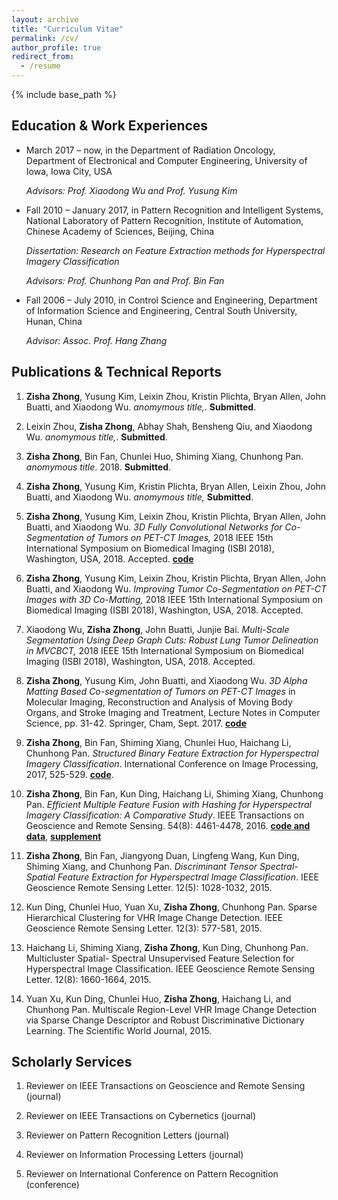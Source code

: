 ```yaml
---
layout: archive
title: "Curriculum Vitae"
permalink: /cv/
author_profile: true
redirect_from:
  - /resume
---
```


{% include base_path %}

Education & Work Experiences
---------

-   March 2017 – now, in the Department of Radiation Oncology, Department of Electronical and Computer Engineering, University of Iowa, Iowa City, USA

    *Advisors: Prof. Xiaodong Wu and Prof. Yusung Kim*

-   Fall 2010 – January 2017, in Pattern Recognition and Intelligent Systems, National Laboratory of Pattern Recognition, Institute of Automation, Chinese Academy of Sciences, Beijing, China

    *Dissertation: Research on Feature Extraction methods for Hyperspectral Imagery Classification*

    *Advisors: Prof. Chunhong Pan and Prof. Bin Fan*

-   Fall 2006 – July 2010, in Control Science and Engineering, Department of Information Science and Engineering, Central South University, Hunan, China 

    *Advisor: Assoc. Prof. Hang Zhang*

Publications & Technical Reports
---------

1.  **Zisha Zhong**, Yusung Kim, Leixin Zhou, Kristin Plichta, Bryan Allen, John Buatti, and Xiaodong Wu. *anomymous title,*. **Submitted**.

2.  Leixin Zhou, **Zisha Zhong**, Abhay Shah, Bensheng Qiu, and Xiaodong Wu. *anomymous title,*.
    **Submitted**.

3.  **Zisha Zhong**, Bin Fan, Chunlei Huo, Shiming Xiang, Chunhong Pan. *anomymous title*. 2018.
    **Submitted**.

4.  **Zisha Zhong**, Yusung Kim, Kristin Plichta, Bryan Allen, Leixin Zhou, John Buatti, and Xiaodong Wu. *anomymous title,* **Submitted**.

5.  **Zisha Zhong**, Yusung Kim, Leixin Zhou, Kristin Plichta, Bryan Allen, John Buatti, and Xiaodong Wu. *3D Fully Convolutional Networks for Co-Segmentation of Tumors on PET-CT Images,* 2018 IEEE 15th International Symposium on Biomedical Imaging (ISBI 2018), Washington, USA, 2018. Accepted. [**code**](https://github.com/zhongzisha/ISBI2018_PETCT_Segmentation)

6.  **Zisha Zhong**, Yusung Kim, Leixin Zhou, Kristin Plichta, Bryan Allen, John Buatti, and Xiaodong Wu. *Improving Tumor Co-Segmentation on PET-CT Images with 3D Co-Matting,* 2018 IEEE 15th International Symposium on Biomedical Imaging (ISBI 2018), Washington, USA, 2018. Accepted.

7.  Xiaodong Wu, **Zisha Zhong**, John Buatti, Junjie Bai. *Multi-Scale Segmentation Using Deep Graph Cuts: Robust Lung Tumor Delineation in MVCBCT,* 2018 IEEE 15th International Symposium on Biomedical Imaging (ISBI 2018), Washington, USA, 2018. Accepted.

8.  **Zisha Zhong**, Yusung Kim, John Buatti, and Xiaodong Wu. *3D Alpha Matting Based Co-segmentation of Tumors on PET-CT Images* in Molecular Imaging, Reconstruction and Analysis of Moving Body Organs, and Stroke Imaging and Treatment, Lecture Notes in Computer Science, pp. 31-42. Springer, Cham, Sept. 2017. [**code**](https://pan.baidu.com/s/1ARVvXk3o9-4DT4sHVGXB1A)

9.  **Zisha Zhong**, Bin Fan, Shiming Xiang, Chunlei Huo, Haichang Li, Chunhong Pan. *Structured Binary Feature Extraction for Hyperspectral Imagery Classification*. International Conference on Image Processing, 2017, 525-529.
 [**code**](https://www.researchgate.net/publication/323429952_Structured_binary_feature_extraction_for_hyperspectral_imagery_classification_code).

10. **Zisha Zhong**, Bin Fan, Kun Ding, Haichang Li, Shiming Xiang, Chunhong Pan. *Efficient Multiple Feature Fusion with Hashing for Hyperspectral Imagery Classification: A Comparative Study*. IEEE Transactions on Geoscience and Remote Sensing. 54(8): 4461-4478, 2016.
 [**code and data**](https://www.researchgate.net/publication/310797647_Efficient_Multiple_Feature_Fusion_With_Hashing_for_Hyperspectral_Imagery_Classification_A_Comparative_Study_code_and_data), [**supplement**](https://www.researchgate.net/publication/304769019_Efficient_Multiple_Feature_Fusion_With_Hashing_for_Hyperspectral_Imagery_Classification_A_Comparative_Study_supplement)

11. **Zisha Zhong**, Bin Fan, Jiangyong Duan, Lingfeng Wang, Kun Ding, Shiming Xiang, and Chunhong Pan. *Discriminant Tensor Spectral-Spatial Feature Extraction for Hyperspectral Image Classification*. IEEE Geoscience Remote Sensing Letter. 12(5): 1028-1032, 2015.

12. Kun Ding, Chunlei Huo, Yuan Xu, **Zisha Zhong**, Chunhong Pan. Sparse Hierarchical Clustering for VHR Image Change Detection. IEEE Geoscience Remote Sensing Letter. 12(3): 577-581, 2015.

13. Haichang Li, Shiming Xiang, **Zisha Zhong**, Kun Ding, Chunhong Pan. Multicluster Spatial-
Spectral Unsupervised Feature Selection for Hyperspectral Image Classification. IEEE Geoscience
Remote Sensing Letter. 12(8): 1660-1664, 2015.

14. Yuan Xu, Kun Ding, Chunlei Huo, **Zisha Zhong**, Haichang Li, and Chunhong Pan. Multiscale
Region-Level VHR Image Change Detection via Sparse Change Descriptor and Robust Discriminative
Dictionary Learning. The Scientific World Journal, 2015.


Scholarly Services
---------

1.  Reviewer on IEEE Transactions on Geoscience and Remote Sensing (journal)

2.  Reviewer on IEEE Transactions on Cybernetics (journal)

3.  Reviewer on Pattern Recognition Letters (journal)

4.  Reviewer on Information Processing Letters (journal)

5.  Reviewer on International Conference on Pattern Recognition
    (conference)
